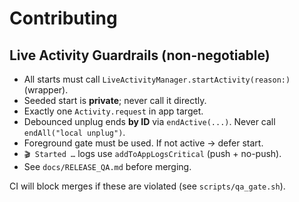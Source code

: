# Contributing

## Live Activity Guardrails (non-negotiable)
- All starts must call `LiveActivityManager.startActivity(reason:)` (wrapper).
- Seeded start is **private**; never call it directly.
- Exactly one `Activity.request` in app target.
- Debounced unplug ends **by ID** via `endActive(...)`. Never call `endAll("local unplug")`.
- Foreground gate must be used. If not active → defer start.
- `🎬 Started …` logs use `addToAppLogsCritical` (push + no-push).
- See `docs/RELEASE_QA.md` before merging.

CI will block merges if these are violated (see `scripts/qa_gate.sh`).
